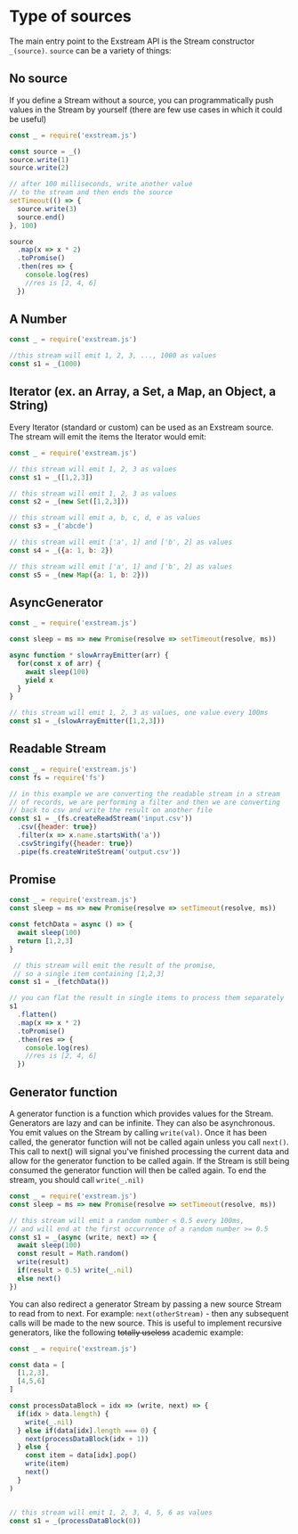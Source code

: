 # Type of sources

The main entry point to the Exstream API is the Stream constructor `_(source)`.
`source` can be a variety of things:

## No source

If you define a Stream without a source, you can programmatically push values in the Stream by yourself (there are few use cases in which it could be useful)

```js
const _ = require('exstream.js')

const source = _()
source.write(1)
source.write(2)

// after 100 milliseconds, write another value 
// to the stream and then ends the source
setTimeout(() => {
  source.write(3)
  source.end()
}, 100)

source
  .map(x => x * 2)
  .toPromise()
  .then(res => {
    console.log(res)
    //res is [2, 4, 6]
  })
```

## A Number

```js
const _ = require('exstream.js')

//this stream will emit 1, 2, 3, ..., 1000 as values
const s1 = _(1000)
```

## Iterator (ex. an Array, a Set, a Map, an Object, a String)

Every Iterator (standard or custom) can be used as an Exstream source. The stream will emit the items the Iterator would emit:

```js
const _ = require('exstream.js')

// this stream will emit 1, 2, 3 as values
const s1 = _([1,2,3]) 

// this stream will emit 1, 2, 3 as values
const s2 = _(new Set([1,2,3])) 

// this stream will emit a, b, c, d, e as values
const s3 = _('abcde') 

// this stream will emit ['a', 1] and ['b', 2] as values
const s4 = _({a: 1, b: 2}) 

// this stream will emit ['a', 1] and ['b', 2] as values
const s5 = _(new Map({a: 1, b: 2})) 
```

## AsyncGenerator

```js
const _ = require('exstream.js')

const sleep = ms => new Promise(resolve => setTimeout(resolve, ms))

async function * slowArrayEmitter(arr) {
  for(const x of arr) {
    await sleep(100)
    yield x
  }
}

// this stream will emit 1, 2, 3 as values, one value every 100ms
const s1 = _(slowArrayEmitter([1,2,3])) 
```

## Readable Stream

```js
const _ = require('exstream.js')
const fs = require('fs')

// in this example we are converting the readable stream in a stream 
// of records, we are performing a filter and then we are converting 
// back to csv and write the result on another file
const s1 = _(fs.createReadStream('input.csv'))
  .csv({header: true})
  .filter(x => x.name.startsWith('a'))
  .csvStringify({header: true})
  .pipe(fs.createWriteStream('output.csv'))
```

## Promise

```js
const _ = require('exstream.js')
const sleep = ms => new Promise(resolve => setTimeout(resolve, ms))

const fetchData = async () => {
  await sleep(100)
  return [1,2,3]
}

 // this stream will emit the result of the promise, 
 // so a single item containing [1,2,3]
const s1 = _(fetchData())

// you can flat the result in single items to process them separately
s1
  .flatten()
  .map(x => x * 2)
  .toPromise()
  .then(res => {
    console.log(res)
    //res is [2, 4, 6]
  })
```

## Generator function

A generator function is a function which provides values for the Stream. Generators are lazy and can be infinite. They can also be asynchronous. You emit values on the Stream by calling `write(val)`. Once it has been called, the generator function will not be called again unless you call `next()`. This call to next() will signal you've finished processing the current data and allow for the generator function to be called again. If the Stream is still being consumed the generator function will then be called again. To end the stream, you should call `write(_.nil)`

```js
const _ = require('exstream.js')
const sleep = ms => new Promise(resolve => setTimeout(resolve, ms))

// this stream will emit a random number < 0.5 every 100ms, 
// and will end at the first occurrence of a random number >= 0.5
const s1 = _(async (write, next) => {    
  await sleep(100)
  const result = Math.random()
  write(result)
  if(result > 0.5) write(_.nil)
  else next()
})
```

You can also redirect a generator Stream by passing a new source Stream to read from to next. For example: `next(otherStream)` - then any subsequent calls will be made to the new source. This is useful to implement recursive generators, like the following <s>totally useless</s> academic example:

```js
const _ = require('exstream.js')

const data = [
  [1,2,3], 
  [4,5,6]
]

const processDataBlock = idx => (write, next) => {    
  if(idx > data.length) {
    write(_.nil)
  } else if(data[idx].length === 0) {
    next(processDataBlock(idx + 1))  
  } else {
    const item = data[idx].pop()
    write(item)
    next()
  }
) 


// this stream will emit 1, 2, 3, 4, 5, 6 as values
const s1 = _(processDataBlock(0))
```


